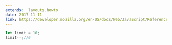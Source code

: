 ```yaml
---
extends: _layouts.howto
date: 2017-11-11
link: https://developer.mozilla.org/en-US/docs/Web/JavaScript/Reference/Operators/Arithmetic_Operators
---
```



```javascript
let limit = 10;
limit--;//9
```

